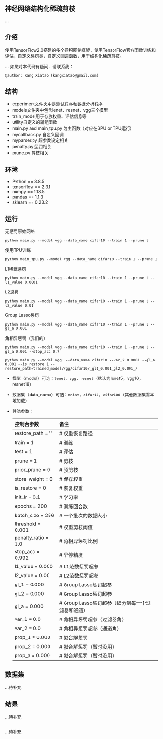 ## 神经网络结构化稀疏剪枝

...

## 介绍

使用TensorFlow2.0搭建的多个卷积网络框架，使用TensorFlow官方函数训练和评估，自定义惩罚类，自定义回调函数，用于结构化稀疏剪枝。

...
如果对本代码有疑问，请联系我：
```
@author: Kang Xiatao (kangxiatao@gmail.com)
```

## 结构
 - experiment文件夹中是测试程序和数据分析程序
 - models文件夹中包含lenet、resnet、vgg三个模型
 - train_model用于存放权重、评估信息等
 - utility自定义的辅组函数
 - main.py and main_tpu.py 为主函数（对应在GPU or TPU运行）
 - mycallback.py 自定义回调
 - myparser.py 超参数设定相关
 - penalty.py 惩罚相关
 - prune.py 剪枝相关

## 环境

* Python == 3.8.5
* tensorflow == 2.3.1
* numpy == 1.18.5
* pandas == 1.1.3
* sklearn == 0.23.2

## 运行

无惩罚原始网络
```
python main.py --model vgg --data_name cifar10 --train 1 --prune 1
```
使用TPU训练
```
python main_tpu.py --model vgg --data_name cifar10 --train 1 --prune 1
```
L1稀疏惩罚
```
python main.py --model vgg --data_name cifar10 --train 1 --prune 1 --l1_value 0.0001
```
L2惩罚
```
python main.py --model vgg --data_name cifar10 --train 1 --prune 1 --l2_value 0.01
```
Group Lasso惩罚
```
python main.py --model vgg --data_name cifar10 --train 1 --prune 1 --gl_a 0.001
```
角相异惩罚（我们的）
```
python main.py --model vgg --data_name cifar10 --train 1 --prune 1 --gl_a 0.001 --stop_acc 0.7

python main.py --model vgg  --data_name cifar10 --var_2 0.0001 --gl_a 0.001 --is_restore 1 --restore_path=trained_model/vgg/cifar10/_gl1_0.001_gl2_0.001_/
```

- 模型（model）可选：```lenet, vgg, resnet```（默认为lenet5，vgg16，resnet18）

- 数据集（data_name）可选：```mnist, cifar10, cifar100```（其他数据集需本地加载）

- 其他参数：

    | 控制台参数 | 备注 |
    | :---- | :---- |
    | restore_path = '' | # 权重恢复路径 |
    | train = 1 | # 训练 |
    | test = 1 | # 评估 |
    | prune = 1 | # 剪枝 |
    | prior_prune = 0 | # 预剪枝 |
    | store_weight = 0 | # 保存权重 |
    | is_restore = 0 | # 恢复权重 |
    | init_lr = 0.1 | # 学习率 |
    | epochs = 200 | # 训练回合数 |
    | batch_size = 256 | # 一个批次的数据大小 |
    | threshold = 0.001 | # 权重剪枝阈值 |
    | penalty_ratio = 1.0 | # 角相异惩罚比例 |
    | stop_acc = 0.992 | # 早停精度 |
    | l1_value = 0.000 | # L1范数惩罚超参 |
    | l2_value = 0.00 | # L2范数惩罚超参 |
    | gl_1 = 0.000 | # Group Lasso惩罚超参 |
    | gl_2 = 0.000 | # Group Lasso惩罚超参 |
    | gl_a = 0.000 | # Group Lasso惩罚超参（细分到每一个过滤器和通道） |
    | var_1 = 0.0 | # 角相异惩罚超参（过滤器角） |
    | var_2 = 0.0 | # 角相异惩罚超参（通道角） |
    | prop_1 = 0.000 | # 拟合解惩罚 |
    | prop_2 = 0.000 | # 拟合解惩罚（暂时没用） |
    | prop_a = 0.000 | # 拟合解惩罚（暂时没用） |

## 数据集
...待补充

## 结果
...待补充

## 
...待补充

